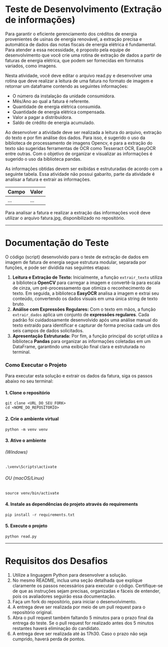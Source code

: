 # Teste de Desenvolvimento (Extração de informações)

Para garantir o eficiente gerenciamento dos créditos de energia provenientes de usinas de energia renovável, a extração precisa e automática de dados das notas fiscais de energia elétrica é fundamental. Para atender a essa necessidade, é proposto pela equipe de desenvolvimento que você crie uma rotina de extração de dados a partir de faturas de energia elétrica, que podem ser fornecidas em formatos variados, como imagens.

Nesta atividade, você deve editar o arquivo read.py e desenvolver uma rotina que deve realizar a leitura de uma fatura no formato de imagem e retornar um dataframe contendo as seguintes informações:

- O número da instalação da unidade consumidora.
- Mês/Ano ao qual a fatura é referente.
- Quantidade de energia elétrica consumida.
- Quantidade de energia elétrica compensada.
- Valor a pagar a distribuidora.
- Saldo de crédito de energia acumulado.

Ao desenvolver a atividade deve ser realizada a leitura do arquivo, extração do texto e por fim análise dos dados. Para isso, é sugerido o uso da biblioteca de processamento de imagens Opencv, e para a extração do texto são sugeridas ferramentas de OCR como Tesseract OCR, EasyOCR entre outras. Com o objetivo de organizar e visualizar as informações é sugerido o uso da biblioteca pandas.

As informações obtidas devem ser exibidas e estruturadas de acordo com a seguinte tabela. Essa atividade não possui gabarito, parte da atividade é analisar a fatura e extrair as informações.

| Campo | Valor |
| ----- | ----- |
| ...   | ...   |

Para analisar a fatura e realizar a extração das informações você deve utilizar o arquivo fatura.jpg, disponibilizado no repositório.

---

# Documentação do Teste

O código (script) desenvolvido para o teste de extração de dados em imagem de fatura de energia segue estrutura modular, separada por funções, e pode ser dividida nas seguintes etapas:

1. **Leitura e Extração de Texto:** Inicialmente, a função `extrair_texto` utiliza a biblioteca **OpenCV** para carregar a imagem e convertê-la para escala de cinza, um pré-processamento que otimiza o reconhecimento de texto. Em seguida, a biblioteca **EasyOCR** analisa a imagem e extrai seu conteúdo, convertendo os dados visuais em uma única string de texto bruto.
2. **Análise com Expressões Regulares:** Com o texto em mãos, a função `extrair_dados` aplica um conjunto de **expressões regulares**. Cada padrão foi cuidadosamente desenvolvido após uma análise manual do texto extraído para identificar e capturar de forma precisa cada um dos seis campos de dados solicitados.
3. **Apresentação Estruturada:** Por fim, a função principal do script utiliza a biblioteca **Pandas** para organizar as informações coletadas em um DataFrame, garantindo uma exibição final clara e estruturada no terminal.

### Como Executar o Projeto

Para executar esta solução e extrair os dados da fatura, siga os passos abaixo no seu terminal:

#### 1. Clone o repositório
   ```
   git clone <URL_DO_SEU_FORK>
   cd <NOME_DO_REPOSITORIO>
   ```

#### 2. Crie o ambiente virtual

```
python -m venv venv
```

#### 3. Ative o ambiente

###### (Windows)

```
.\venv\Scripts\activate
```

###### OU (macOS/Linux)

```
source venv/bin/activate
```

#### 4. Instale as dependências do projeto através do requirements

```
pip install -r requirements.txt
```

#### 5. Execute o projeto

```
python read.py
```

---

# Requisitos dos Desafios

1. Utilize a linguagem Python para desenvolver a solução.
2. No mesmo README, inclua uma seção detalhada que explique claramente os passos necessários para executar o código. Certifique-se de que as instruções sejam precisas, organizadas e fáceis de entender, pois os avaliadores seguirão essa documentação.
3. Faça um fork do repositório, para iniciar o desenvolvimento.
4. A entrega deve ser realizada por meio de um pull request para o repositório original.
5. Abra o pull request também faltando 5 minutos para o prazo final da entrega do teste. Se o pull request for realizado antes dos 5 minutos restantes haverá eliminação do candidato.
6. A entrega deve ser realizada até às 17h30. Caso o prazo não seja cumprido, haverá perda de pontos.
